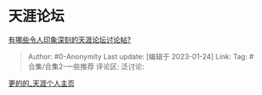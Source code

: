 # 天涯论坛
[有哪些令人印象深刻的天涯论坛讨论帖?](https://www.zhihu.com/question/325269070/answer/2858506925)

> Author: #0-Anonymity
> Last update: [编辑于 2023-01-24]
> Link:
> Tag: #合集/合集2-一些推荐
> 评论区:
> 泛讨论:

[更的的_天涯个人主页](https://www.tianya.cn/m/home.jsp?uid=18796311)
